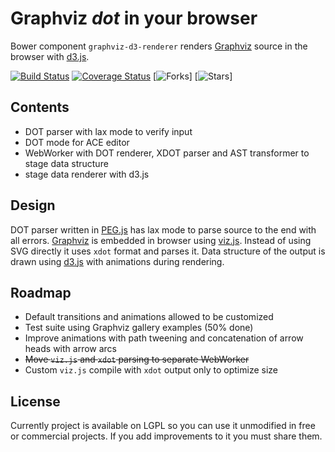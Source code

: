Graphviz *dot* in your browser
==============================
Bower component `graphviz-d3-renderer` renders [Graphviz](http://graphviz.org) source in the browser with [d3.js](https://github.com/mbostock/d3).

[![Build Status](https://travis-ci.org/mstefaniuk/graph-viz-d3-js.svg?branch=master)](https://travis-ci.org/mstefaniuk/graph-viz-d3-js)
[![Coverage Status](https://coveralls.io/repos/mstefaniuk/graph-viz-d3-js/badge.svg?branch=master)](https://coveralls.io/r/mstefaniuk/graph-viz-d3-js?branch=master)
[![Forks](https://img.shields.io/github/forks/mstefaniuk/graph-viz-d3-js.svg)]
[![Stars](https://img.shields.io/github/stars/mstefaniuk/graph-viz-d3-js.svg)]

Contents
--------
* DOT parser with lax mode to verify input
* DOT mode for ACE editor
* WebWorker with DOT renderer, XDOT parser and AST transformer to stage data structure
* stage data renderer with d3.js

Design
------
DOT parser written in [PEG.js](https://github.com/dmajda/pegjs) has lax mode to parse source to the end with all errors. [Graphviz](http://graphviz.org) is embedded in browser using [viz.js](https://github.com/mdaines/viz.js).
Instead of using SVG directly it uses `xdot` format and parses it. Data structure of the output is drawn using
[d3.js](https://github.com/mbostock/d3) with animations during rendering.

Roadmap
-------
* Default transitions and animations allowed to be customized
* Test suite using Graphviz gallery examples (50% done)
* Improve animations with path tweening and concatenation of arrow heads with arrow arcs
* ~~Move `viz.js` and `xdot` parsing to separate WebWorker~~
* Custom `viz.js` compile with `xdot` output only to optimize size

License
-------
Currently project is available on LGPL so you can use it unmodified in free or commercial projects. If you add improvements
to it you must share them.
